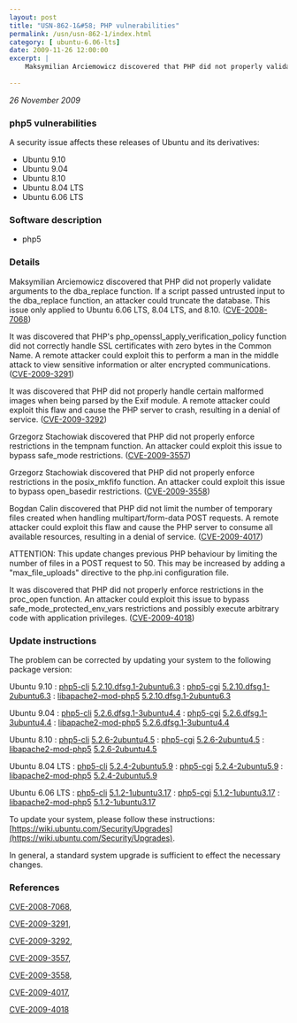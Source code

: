 ```yaml
---
layout: post
title: "USN-862-1&#58; PHP vulnerabilities"
permalink: /usn/usn-862-1/index.html
category: [ ubuntu-6.06-lts]
date: 2009-11-26 12:00:00
excerpt: |
    Maksymilian Arciemowicz discovered that PHP did not properly validate arguments to the dba_replace function. If a script passed untrusted input to the dba_replace function, an attacker could truncate the database. This issue only applied to Ubuntu 6.06 LTS, 8.04 LTS, and 8.10. ([CVE-2008-7068](http://people.ubuntu.com/~ubuntu-security/cve/CVE-2008-7068))
    
--- 
```

 
 

*26 November 2009*

### php5 vulnerabilities

A security issue affects these releases of Ubuntu and its derivatives:

* Ubuntu 9.10
* Ubuntu 9.04
* Ubuntu 8.10
* Ubuntu 8.04 LTS
* Ubuntu 6.06 LTS

### Software description

* php5 

### Details

Maksymilian Arciemowicz discovered that PHP did not properly validate arguments to the dba_replace function. If a script passed untrusted input to the dba_replace function, an attacker could truncate the database. This issue only applied to Ubuntu 6.06 LTS, 8.04 LTS, and 8.10. ([CVE-2008-7068](http://people.ubuntu.com/~ubuntu-security/cve/CVE-2008-7068))

It was discovered that PHP&#39;s php_openssl_apply_verification_policy function did not correctly handle SSL certificates with zero bytes in the Common Name. A remote attacker could exploit this to perform a man in the middle attack to view sensitive information or alter encrypted communications. ([CVE-2009-3291](http://people.ubuntu.com/~ubuntu-security/cve/CVE-2009-3291))

It was discovered that PHP did not properly handle certain malformed images when being parsed by the Exif module. A remote attacker could exploit this flaw and cause the PHP server to crash, resulting in a denial of service. ([CVE-2009-3292](http://people.ubuntu.com/~ubuntu-security/cve/CVE-2009-3292))

Grzegorz Stachowiak discovered that PHP did not properly enforce restrictions in the tempnam function. An attacker could exploit this issue to bypass safe_mode restrictions. ([CVE-2009-3557](http://people.ubuntu.com/~ubuntu-security/cve/CVE-2009-3557))

Grzegorz Stachowiak discovered that PHP did not properly enforce restrictions in the posix_mkfifo function. An attacker could exploit this issue to bypass open_basedir restrictions. ([CVE-2009-3558](http://people.ubuntu.com/~ubuntu-security/cve/CVE-2009-3558))

Bogdan Calin discovered that PHP did not limit the number of temporary files created when handling multipart/form-data POST requests. A remote attacker could exploit this flaw and cause the PHP server to consume all available resources, resulting in a denial of service. ([CVE-2009-4017](http://people.ubuntu.com/~ubuntu-security/cve/CVE-2009-4017))

ATTENTION: This update changes previous PHP behaviour by limiting the number of files in a POST request to 50. This may be increased by adding a &quot;max_file_uploads&quot; directive to the php.ini configuration file.

It was discovered that PHP did not properly enforce restrictions in the proc_open function. An attacker could exploit this issue to bypass safe_mode_protected_env_vars restrictions and possibly execute arbitrary code with application privileges. ([CVE-2009-4018](http://people.ubuntu.com/~ubuntu-security/cve/CVE-2009-4018)) 

### Update instructions

The problem can be corrected by updating your system to the following package version:

Ubuntu 9.10
 : [php5-cli](https://launchpad.net/ubuntu/+source/php5) <span> [5.2.10.dfsg.1-2ubuntu6.3](https://launchpad.net/ubuntu/+source/php5/5.2.10.dfsg.1-2ubuntu6.3) </span> 
 : [php5-cgi](https://launchpad.net/ubuntu/+source/php5) <span> [5.2.10.dfsg.1-2ubuntu6.3](https://launchpad.net/ubuntu/+source/php5/5.2.10.dfsg.1-2ubuntu6.3) </span> 
 : [libapache2-mod-php5](https://launchpad.net/ubuntu/+source/php5) <span> [5.2.10.dfsg.1-2ubuntu6.3](https://launchpad.net/ubuntu/+source/php5/5.2.10.dfsg.1-2ubuntu6.3) </span> 

Ubuntu 9.04
 : [php5-cli](https://launchpad.net/ubuntu/+source/php5) <span> [5.2.6.dfsg.1-3ubuntu4.4](https://launchpad.net/ubuntu/+source/php5/5.2.6.dfsg.1-3ubuntu4.4) </span> 
 : [php5-cgi](https://launchpad.net/ubuntu/+source/php5) <span> [5.2.6.dfsg.1-3ubuntu4.4](https://launchpad.net/ubuntu/+source/php5/5.2.6.dfsg.1-3ubuntu4.4) </span> 
 : [libapache2-mod-php5](https://launchpad.net/ubuntu/+source/php5) <span> [5.2.6.dfsg.1-3ubuntu4.4](https://launchpad.net/ubuntu/+source/php5/5.2.6.dfsg.1-3ubuntu4.4) </span> 

Ubuntu 8.10
 : [php5-cli](https://launchpad.net/ubuntu/+source/php5) <span> [5.2.6-2ubuntu4.5](https://launchpad.net/ubuntu/+source/php5/5.2.6-2ubuntu4.5) </span> 
 : [php5-cgi](https://launchpad.net/ubuntu/+source/php5) <span> [5.2.6-2ubuntu4.5](https://launchpad.net/ubuntu/+source/php5/5.2.6-2ubuntu4.5) </span> 
 : [libapache2-mod-php5](https://launchpad.net/ubuntu/+source/php5) <span> [5.2.6-2ubuntu4.5](https://launchpad.net/ubuntu/+source/php5/5.2.6-2ubuntu4.5) </span> 

Ubuntu 8.04 LTS
 : [php5-cli](https://launchpad.net/ubuntu/+source/php5) <span> [5.2.4-2ubuntu5.9](https://launchpad.net/ubuntu/+source/php5/5.2.4-2ubuntu5.9) </span> 
 : [php5-cgi](https://launchpad.net/ubuntu/+source/php5) <span> [5.2.4-2ubuntu5.9](https://launchpad.net/ubuntu/+source/php5/5.2.4-2ubuntu5.9) </span> 
 : [libapache2-mod-php5](https://launchpad.net/ubuntu/+source/php5) <span> [5.2.4-2ubuntu5.9](https://launchpad.net/ubuntu/+source/php5/5.2.4-2ubuntu5.9) </span> 

Ubuntu 6.06 LTS
 : [php5-cli](https://launchpad.net/ubuntu/+source/php5) <span> [5.1.2-1ubuntu3.17](https://launchpad.net/ubuntu/+source/php5/5.1.2-1ubuntu3.17) </span> 
 : [php5-cgi](https://launchpad.net/ubuntu/+source/php5) <span> [5.1.2-1ubuntu3.17](https://launchpad.net/ubuntu/+source/php5/5.1.2-1ubuntu3.17) </span> 
 : [libapache2-mod-php5](https://launchpad.net/ubuntu/+source/php5) <span> [5.1.2-1ubuntu3.17](https://launchpad.net/ubuntu/+source/php5/5.1.2-1ubuntu3.17) </span> 

To update your system, please follow these instructions: [https://wiki.ubuntu.com/Security/Upgrades](https://wiki.ubuntu.com/Security/Upgrades).

In general, a standard system upgrade is sufficient to effect the necessary changes. 

### References

 
 [CVE-2008-7068](http://people.ubuntu.com/~ubuntu-security/cve/CVE-2008-7068), 

 [CVE-2009-3291](http://people.ubuntu.com/~ubuntu-security/cve/CVE-2009-3291), 

 [CVE-2009-3292](http://people.ubuntu.com/~ubuntu-security/cve/CVE-2009-3292), 

 [CVE-2009-3557](http://people.ubuntu.com/~ubuntu-security/cve/CVE-2009-3557), 

 [CVE-2009-3558](http://people.ubuntu.com/~ubuntu-security/cve/CVE-2009-3558), 

 [CVE-2009-4017](http://people.ubuntu.com/~ubuntu-security/cve/CVE-2009-4017), 

 [CVE-2009-4018](http://people.ubuntu.com/~ubuntu-security/cve/CVE-2009-4018)
 

